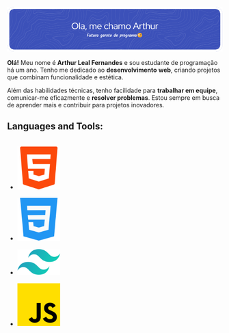 ![Header](BannerHeader.png)

**Olá!** Meu nome é **Arthur Leal Fernandes** e sou estudante de programação há um ano. Tenho me dedicado ao **desenvolvimento** **web**, criando projetos que combinam funcionalidade e estética.

Além das habilidades técnicas, tenho facilidade para **trabalhar em equipe**, comunicar-me eficazmente e **resolver problemas**. Estou sempre em busca de aprender mais e contribuir para projetos inovadores.



<h2 align="left">Languages and Tools:</h3>
<ul>
        <li><img src="html-5.png" alt="#" width="100px"></li>
        <li><img src="css-3.png" alt="#" width="100px"></li>
        <li><img src="tailwind-css.svg" alt="#" width="100px"></li>
        <li><img src="js.png" alt="#" width="100px"></li>
</ul>